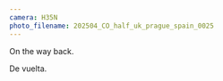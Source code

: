 ```yaml
---
camera: H35N
photo_filename: 202504_CO_half_uk_prague_spain_0025
---
```


On the way back.

De vuelta.

